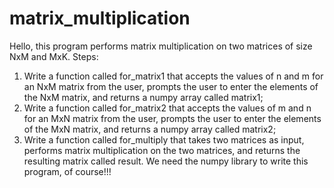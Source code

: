 # matrix_multiplication
Hello, this program performs matrix multiplication on two matrices of size NxM and MxK.
Steps:
1. Write a function called for_matrix1 that accepts the values of n and m for an NxM matrix from the user,
prompts the user to enter the elements of the NxM matrix,
and returns a numpy array called matrix1;
2. Write a function called for_matrix2 that accepts the values of m and n for an MxN matrix from the user,
prompts the user to enter the elements of the MxN matrix,
and returns a numpy array called matrix2;
3. Write a function called for_multiply that takes two matrices as input,
performs matrix multiplication on the two matrices,
and returns the resulting matrix called result.
We need the numpy library to write this program, of course!!!

